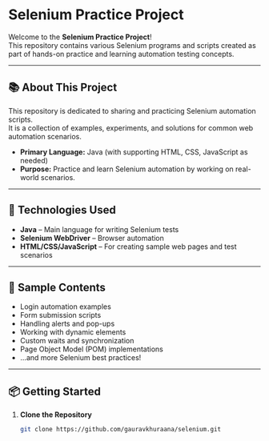 # Selenium Practice Project

Welcome to the **Selenium Practice Project**!  
This repository contains various Selenium programs and scripts created as part of hands-on practice and learning automation testing concepts.

---

## 📚 About This Project

This repository is dedicated to sharing and practicing Selenium automation scripts.  
It is a collection of examples, experiments, and solutions for common web automation scenarios.

- **Primary Language:** Java (with supporting HTML, CSS, JavaScript as needed)
- **Purpose:** Practice and learn Selenium automation by working on real-world scenarios.

---

## 🚀 Technologies Used

- **Java** – Main language for writing Selenium tests
- **Selenium WebDriver** – Browser automation
- **HTML/CSS/JavaScript** – For creating sample web pages and test scenarios

---

## 📝 Sample Contents

- Login automation examples
- Form submission scripts
- Handling alerts and pop-ups
- Working with dynamic elements
- Custom waits and synchronization
- Page Object Model (POM) implementations
- ...and more Selenium best practices!

---

## 📦 Getting Started

1. **Clone the Repository**
   ```bash
   git clone https://github.com/gauravkhuraana/selenium.git
